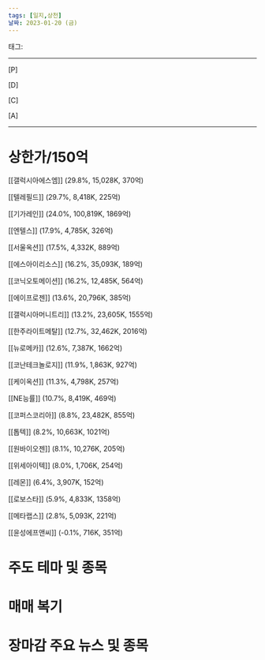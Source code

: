 ```yaml
---
tags: [일지,상천]
날짜: 2023-01-20 (금)
---
```


태그: 

___

[P]

[D]

[C]

[A]

___

# 상한가/150억

[[갤럭시아에스엠]] (29.8%, 15,028K, 370억)

  
  

[[텔레필드]] (29.7%, 8,418K, 225억)


[[기가레인]] (24.0%, 100,819K, 1869억)

  
  

[[엔텔스]] (17.9%, 4,785K, 326억)

  
  

[[서울옥션]] (17.5%, 4,332K, 889억)

  
  

[[에스아이리소스]] (16.2%, 35,093K, 189억)

  
  

[[코닉오토메이션]] (16.2%, 12,485K, 564억)

  
  

[[에이프로젠]] (13.6%, 20,796K, 385억)

  
  

[[갤럭시아머니트리]] (13.2%, 23,605K, 1555억)

  
  

[[한주라이트메탈]] (12.7%, 32,462K, 2016억)

  
  

[[뉴로메카]] (12.6%, 7,387K, 1662억)

  
  

[[코난테크놀로지]] (11.9%, 1,863K, 927억)

  
  

[[케이옥션]] (11.3%, 4,798K, 257억)

  
  

[[NE능률]] (10.7%, 8,419K, 469억)

  
  

[[코퍼스코리아]] (8.8%, 23,482K, 855억)

  
  

[[톱텍]] (8.2%, 10,663K, 1021억)

  
  

[[원바이오젠]] (8.1%, 10,276K, 205억)

  
  

[[위세아이텍]] (8.0%, 1,706K, 254억)

  
  

[[레몬]] (6.4%, 3,907K, 152억)

  
  

[[로보스타]] (5.9%, 4,833K, 1358억)

  
  

[[메타랩스]] (2.8%, 5,093K, 221억)

  
  

[[윤성에프앤씨]] (-0.1%, 716K, 351억)

  

# 주도 테마 및 종목

  
  

# 매매 복기

  
  

# 장마감 주요 뉴스 및 종목